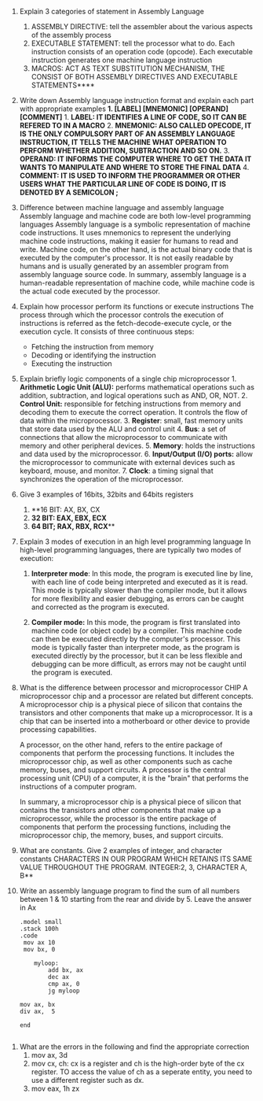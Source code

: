 1. Explain 3 categories of statement in Assembly Language
	1. ASSEMBLY DIRECTIVE: tell the assembler about the various aspects of the assembly process
	2. EXECUTABLE STATEMENT: tell the processor what to do. Each instruction consists of an operation code (opcode). Each executable instruction generates one machine language instruction
	3. MACROS: ACT AS TEXT SUBSTITUTION MECHANISM, THE CONSIST OF BOTH ASSEMBLY DIRECTIVES AND EXECUTABLE STATEMENTS****
2. Write down Assembly language instruction format and explain each part with appropriate examples
	**1. [LABEL]  [MNEMONIC]  [OPERAND]  [COMMENT]**
		1. **LABEL: IT IDENTIFIES A LINE OF CODE, SO IT CAN BE REFERED TO IN A MACRO**
		2. **MNEMONIC: ALSO CALLED OPECODE, IT IS THE ONLY COMPULSORY PART OF AN ASSEMBLY LANGUAGE INSTRUCTION, IT TELLS THE MACHINE WHAT OPERATION TO PERFORM WHETHER ADDITION, SUBTRACTION AND SO ON.** 
		3. **OPERAND: IT INFORMS THE COMPUTER WHERE TO GET THE DATA  IT WANTS TO MANIPULATE AND WHERE TO STORE THE FINAL DATA**
		4. **COMMENT: IT IS USED TO INFORM THE PROGRAMMER OR OTHER USERS WHAT THE PARTICULAR LINE OF CODE IS DOING, IT IS DENOTED BY A SEMICOLON ;**
3. Difference between machine language and assembly language
	Assembly language and machine code are both low-level programming languages Assembly language is a symbolic representation of machine code instructions. It uses mnemonics to represent the underlying machine code instructions, making it easier for humans to read and write. Machine code, on the other hand, is the actual binary code that is executed by the computer's processor. It is not easily readable by humans and is usually generated by an assembler program from assembly language source code. In summary, assembly language is a human-readable representation of machine code, while machine code is the actual code executed by the processor.
4. Explain how processor perform its functions or execute instructions
	The process through which the processor controls the execution of instructions is referred as the fetch-decode-execute cycle, or the execution cycle. It consists of three continuous steps:
	- Fetching the instruction from memory 
	- Decoding or identifying the instruction 
	- Executing the instruction
5. Explain briefly logic components of a single chip microprocessor
		1.  **Arithmetic Logic Unit (ALU):** performs mathematical operations such as addition, subtraction, and logical operations such as AND, OR, NOT.
		2.  **Control Unit:** responsible for fetching instructions from memory and decoding them to execute the correct operation. It controls the flow of data within the microprocessor.
	3. **Register**: small, fast memory units that store data used by the ALU and control unit
	4.  **Bus**: a set of connections that allow the microprocessor to communicate with memory and other peripheral devices.
	5.  **Memory**: holds the instructions and data used by the microprocessor.
	6.  **Input/Output (I/O) ports:** allow the microprocessor to communicate with external devices such as keyboard, mouse, and monitor.
	7.  **Clock**: a timing signal that synchronizes the operation of the microprocessor.
6. Give 3 examples of 16bits, 32bits and 64bits registers
	1. **16 BIT: AX, BX, CX
	2. **32 BIT: EAX, EBX, ECX**
	3. **64 BIT; RAX, RBX, RCX****
7. Explain 3 modes of execution in an high level programming language
		In high-level programming languages, there are typically two modes of execution:

	1.  **Interpreter mode**: In this mode, the program is executed line by line, with each line of code being interpreted and executed as it is read. This mode is typically slower than the compiler mode, but it allows for more flexibility and easier debugging, as errors can be caught and corrected as the program is executed.
    
	2.  **Compiler mode:** In this mode, the program is first translated into machine code (or object code) by a compiler. This machine code can then be executed directly by the computer's processor. This mode is typically faster than interpreter mode, as the program is executed directly by the processor, but it can be less flexible and debugging can be more difficult, as errors may not be caught until the program is executed.
8. What is the difference between processor and microprocessor CHIP
	A microprocessor chip and a processor are related but different concepts. A microprocessor chip is a physical piece of silicon that contains the transistors and other components that make up a microprocessor. It is a chip that can be inserted into a motherboard or other device to provide processing capabilities.

	A processor, on the other hand, refers to the entire package of components that perform the processing functions. It includes the microprocessor chip, as well as other components such as cache memory, buses, and support circuits. A processor is the central processing unit (CPU) of a computer, it is the "brain" that performs the instructions of a computer program.

	In summary, a microprocessor chip is a physical piece of silicon that contains the transistors and other components that make up a microprocessor, while the processor is the entire package of components that perform the processing functions, including the microprocessor chip, the memory, buses, and support circuits.
9. What are constants. Give 2 examples of integer, and character constants
		CHARACTERS IN OUR PROGRAM WHICH RETAINS ITS SAME VALUE THROUGHOUT THE PROGRAM. INTEGER:2, 3, CHARACTER A, B**
10. Write an assembly language program to find the sum of all numbers between 1 & 10 starting from the rear and divide by 5. Leave the answer in Ax
	```ASSEMBLY
	.model small
	.stack 100h
	.code
	 mov ax 10
	 mov bx, 0
	 
		myloop:
			add bx, ax
			dec ax
			cmp ax, 0
			jg myloop
	
	mov ax, bx
	div ax,  5

	end
```
```


1. What are the errors in the following and find the appropriate correction
	1. mov ax, 3d
	2. mov cx, ch:  cx is a register and ch is the high-order byte of the cx register. TO access the value of ch as a seperate entity, you need to use a different register such as dx. 
	3. mov eax, 1h
zx